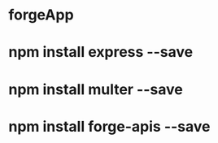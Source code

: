 # forgeApp
#
# npm install express --save
# npm install multer --save
# npm install forge-apis --save
